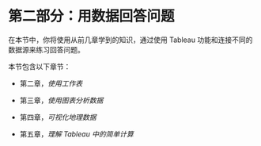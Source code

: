 # 第二部分：用数据回答问题

在本节中，你将使用从前几章学到的知识，通过使用 Tableau 功能和连接不同的数据源来练习回答问题。

本节包含以下章节：

+   第二章，*使用工作表*

+   第三章，*使用图表分析数据*

+   第四章，*可视化地理数据*

+   第五章，*理解 Tableau 中的简单计算*
